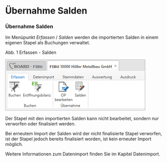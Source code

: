 # Übernahme Salden

### Übernahme Salden


Im Menüpunkt *Erfassen* / *Salden* werden die importierten Salden in einem eigenen Stapel als Buchungen verwaltet.


Abb. 1 Erfassen - Salden

![Image](<img/NeuesElement57.png>)


Der Stapel mit den importierten Salden kann nicht bearbeitet, sondern nur verworfen oder finalisiert werden.

Bei erneutem Import der Salden wird der nicht finalisierte Stapel verworfen, ist der Stapel jedoch bereits finalisiert worden, ist kein erneuter Import möglich.


Weitere Informationen zum Datenimport finden Sie im Kapitel Datenimport.

